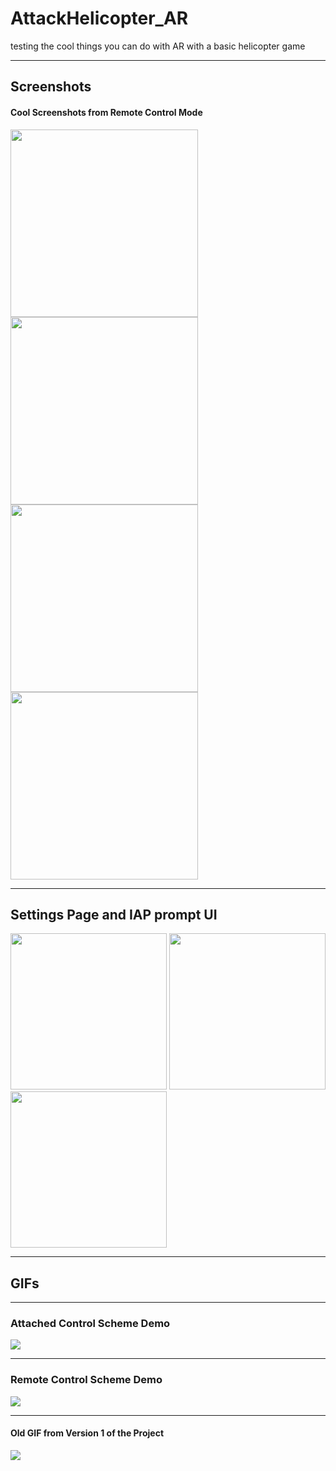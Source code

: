 # AttackHelicopter_AR
testing the cool things you can do with AR with a basic helicopter game
***
## Screenshots
#### Cool Screenshots from Remote Control Mode
<img src="ReadMeMedia/Screenshot1.PNG?" width="300" >    <img src="ReadMeMedia/Screenshot2.PNG" width="300" >     <img src="ReadMeMedia/Screenshot3.PNG" width="300" >    <img src="ReadMeMedia/Screenshot4.PNG" width="300" >

***
## Settings Page and IAP prompt UI
<img src="ReadMeMedia/Settings.png" width="250" > <img src="ReadMeMedia/IAPBanner.png" width="250" > <img src="ReadMeMedia/IAPPanel.png" width="250" > 

***
## GIFs
***
### Attached Control Scheme Demo
![](/ReadMeMedia/AttachedGIF.gif)
***
### Remote Control Scheme Demo
![](/ReadMeMedia/RemoteGIF.gif)
***
#### Old GIF from Version 1 of the Project
![](/ReadMeMedia/ARHelicopterGif.gif)
